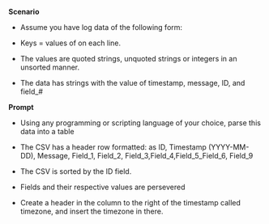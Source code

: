 **Scenario**

  - Assume you have log data of the following form:
  
  - Keys = values of on each line.
  
  - The values are quoted strings, unquoted strings or integers in an unsorted manner.
  
  - The data has strings with the value of timestamp, message, ID, and field_#

**Prompt**

  - Using any programming or scripting language of your choice, parse this data into a table
  
  - The CSV has a header row formatted: as ID, Timestamp (YYYY-MM-DD), Message, Field_1, Field_2, Field_3,Field_4,Field_5_Field_6, Field_9
  
  - The CSV is sorted by the ID field.
  
  - Fields and their respective values are persevered
  
  - Create a header in the column to the right of the timestamp called timezone, and insert the timezone in there.
